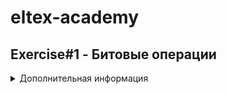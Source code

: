 # eltex-academy
## Exercise#1 - Битовые операции
<details>
  <summary>Дополнительная информация</summary>
---
```
Задание№1
Введите целое положительное число от 0 до 255 включительно: 123
01111011
```
---
``` 
Задание№2
Введите целое число от -128 до 127 включительно: -123
10000101 
```
---
```
Задание№3
Введите целое положительное число от 0 до 255 включительно: 123
6 - 01111011
```
---
```
Задание№4
Введите целое положительное число: 123
Введите целое положительное число от 0 до 255 включительно: 123
00000000000000000111101101111011 
31611
```
</details>

